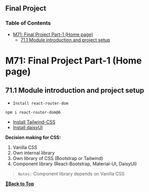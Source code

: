 ## Final Project

### Table of Contents

- [M71: Final Project Part-1 (Home page)](#m71-final-project-part-1-home-page)
  - [71.1 Module introduction and project setup](#711-module-introduction-and-project-setup)

# M71: Final Project Part-1 (Home page)

## 71.1 Module introduction and project setup

- `Install react-router-dom`

``` Terminal
npm i react-router-dom@6
```
- [Install Tailwind-CSS](https://tailwindcss.com/docs/guides/create-react-app)
- [Install daisyUI](https://daisyui.com/docs/install/)

__Decision making for CSS:__

1. Vanilla CSS
2. Own internal library
3. Own library of CSS (Bootstrap or Tailwind)
4. Component library (React-Bootstrap, Material-UI, DaisyUI)

> `Notes:` Component library depends on Vanilla CSS

**[🔼Back to Top](#table-of-contents)**

